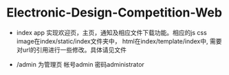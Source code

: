 # Electronic-Design-Competition-Web




* index app 实现欢迎页，主页，通知及相应文件下载功能。相应的js css image在index/static/index文件夹中，
  html在index/template/index中, 需要对url的引用进行一些修改。具体请见文件

* /admin 为管理页 帐号admin 密码administrator 


